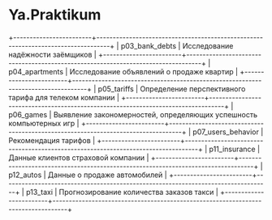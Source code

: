 # Ya.Praktikum

+------------------------+----------------------------------------------------------------------------------+
| p03_bank_debts         | Исследование надёжности заёмщиков                                                |
+------------------------+----------------------------------------------------------------------------------+
| p04_apartments         | Исследование объявлений о продаже квартир                                        |
+------------------------+----------------------------------------------------------------------------------+
| p05_tariffs            | Определение перспективного тарифа для телеком компании                           |
+------------------------+----------------------------------------------------------------------------------+
| p06_games              | Выявление закономерностей, определяющих успешность компьютерных игр              |
+------------------------+----------------------------------------------------------------------------------+
| p07_users_behavior     | Рекомендация тарифов                                                             |
+------------------------+----------------------------------------------------------------------------------+
| p11_insurance          | Данные клиентов страховой компании                                               |
+------------------------+----------------------------------------------------------------------------------+
| p12_autos              | Данные о продаже автомобилей                                                     |
+------------------------+----------------------------------------------------------------------------------+
| p13_taxi               | Прогнозирование количества заказов такси                                         |
+------------------------+----------------------------------------------------------------------------------+

